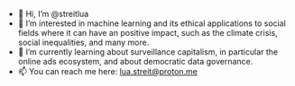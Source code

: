 - 👋 Hi, I’m @streitlua
- 👀 I’m interested in machine learning and its ethical applications to social fields where it can have an positive impact, such as the climate crisis, social inequalities, and many more.
- 🌱 I’m currently learning about surveillance capitalism, in particular the online ads ecosystem, and about democratic data governance.
- 📫 You can reach me here: lua.streit@proton.me

<!---
streitlua/streitlua is a ✨ special ✨ repository because its `README.md` (this file) appears on your GitHub profile.
You can click the Preview link to take a look at your changes.
--->
